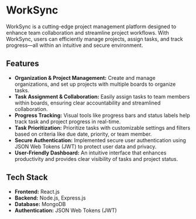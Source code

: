 # WorkSync

WorkSync is a cutting-edge project management platform designed to enhance team collaboration and streamline project workflows. With WorkSync, users can efficiently manage projects, assign tasks, and track progress—all within an intuitive and secure environment.

## Features

- **Organization & Project Management:** Create and manage organizations, and set up projects with multiple boards to organize tasks.
- **Task Assignment & Collaboration:** Easily assign tasks to team members within boards, ensuring clear accountability and streamlined collaboration.
- **Progress Tracking:** Visual tools like progress bars and status labels help track task and project progress in real-time.
- **Task Prioritization:** Prioritize tasks with customizable settings and filters based on criteria like due date, priority, or team member.
- **Secure Authentication:** Implemented secure user authentication using JSON Web Tokens (JWT) to protect user data and privacy.
- **User-Friendly Dashboard:** An intuitive interface that enhances productivity and provides clear visibility of tasks and project status.

## Tech Stack

- **Frontend:** React.js
- **Backend:** Node.js, Express.js
- **Database:** MongoDB
- **Authentication:** JSON Web Tokens (JWT)


